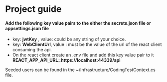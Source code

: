 # Project guide

#### Add  the following key value pairs to the either the secrets.json file or appsettings.json file 
- key: **jwtKey** , value: could be any string of your choice.
- key: **WebClientUrl**, value : must be the value of the url of the react client consuming the api.
- On the react client create an .env file and add this key value pair to it **REACT_APP_API_URL=https://localhost:44339/api**


Seeded users can be found in the ~/Infrastructure/CodingTestContext.cs file.